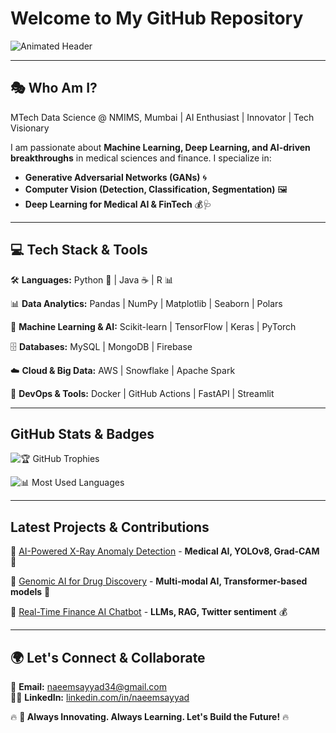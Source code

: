 #  Welcome to My GitHub Repository

![Animated Header](https://readme-typing-svg.herokuapp.com?font=Fira+Code&weight=600&size=30&pause=1000&color=F39C12&width=700&height=65&lines=Data+Science+%7C+Machine+Learning+%7C+Deep+Learning;Computer+Vision+%7C+Medical+AI+%7C+GenAI;Coding+%7C+AI+Research+%7C+Innovation)

---

## 🎭 Who Am I?
 MTech Data Science @ NMIMS, Mumbai | AI Enthusiast | Innovator | Tech Visionary

I am passionate about **Machine Learning, Deep Learning, and AI-driven breakthroughs** in medical sciences and finance. I specialize in:
- **Generative Adversarial Networks (GANs)** 🌀
- **Computer Vision (Detection, Classification, Segmentation)** 🖼️
- **Deep Learning for Medical AI & FinTech** 💰🩺

---

## 💻 Tech Stack & Tools
🛠️ **Languages:** Python 🐍 | Java ☕ | R 📊

📊 **Data Analytics:** Pandas | NumPy | Matplotlib | Seaborn | Polars

🤖 **Machine Learning & AI:** Scikit-learn | TensorFlow | Keras | PyTorch

🗄️ **Databases:** MySQL | MongoDB | Firebase

☁️ **Cloud & Big Data:** AWS | Snowflake | Apache Spark

🚀 **DevOps & Tools:** Docker | GitHub Actions | FastAPI | Streamlit

---

##  GitHub Stats & Badges

![🏆 GitHub Trophies](https://github-profile-trophy.vercel.app/?username=naeem-sayyad&theme=dracula&no-frame=true&margin-w=5)

![📊 Most Used Languages](https://github-readme-stats.vercel.app/api/top-langs/?username=naeem-sayyad&layout=compact&theme=radical&hide_border=true)

---

##  Latest Projects & Contributions
🌟 [AI-Powered X-Ray Anomaly Detection](https://github.com/naeem-sayyad/X-Ray-Detection) - **Medical AI, YOLOv8, Grad-CAM** 🏥

🌟 [Genomic AI for Drug Discovery](https://github.com/naeem-sayyad/Genomics-ML) - **Multi-modal AI, Transformer-based models** 🧬

🌟 [Real-Time Finance AI Chatbot](https://github.com/naeem-sayyad/Finance-RAG) - **LLMs, RAG, Twitter sentiment** 💰

---

## 🌍 Let's Connect & Collaborate
📧 **Email:** [naeemsayyad34@gmail.com](mailto:naeemsayyad34@gmail.com)  
👨‍💻 **LinkedIn:** [linkedin.com/in/naeemsayyad](https://www.linkedin.com/in/naeemsayyad/)  

🔥 **🚀 Always Innovating. Always Learning. Let's Build the Future!** 🔥
